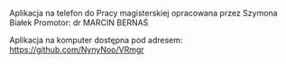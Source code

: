 Aplikacja na telefon do Pracy magisterskiej opracowana przez Szymona Białek 
Promotor: dr MARCIN BERNAŚ

Aplikacja na komputer dostępna pod adresem:
https://github.com/NynyNoo/VRmgr
